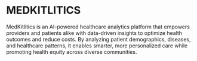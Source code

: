 # MEDKITLITICS
MedKitlitics is an AI-powered healthcare analytics platform that empowers providers and patients alike with data-driven insights to optimize health outcomes and reduce costs. By analyzing patient demographics, diseases, and healthcare patterns, it enables smarter, more personalized care while promoting health equity across diverse communities.
